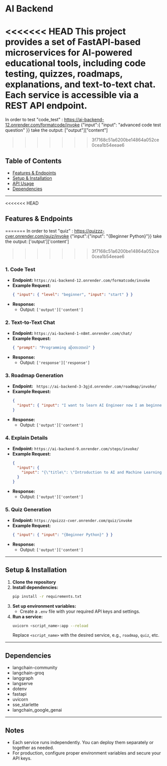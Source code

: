 # AI Backend

<<<<<<< HEAD
This project provides a set of FastAPI-based microservices for AI-powered educational tools, including code testing, quizzes, roadmaps, explanations, and text-to-text chat. Each service is accessible via a REST API endpoint.
=======
In order to test "code_test" : https://ai-backend-12.onrender.com/formatcode/invoke
{"input":{
"input": "advanced code test question"
}}
take the output: ["output"]["content"]
>>>>>>> 3f7168c51a6200be14864a052ce0cea1b54eeae6

## Table of Contents

- [Features & Endpoints](#features--endpoints)
- [Setup & Installation](#setup--installation)
- [API Usage](#api-usage)
- [Dependencies](#dependencies)

---

<<<<<<< HEAD
## Features & Endpoints
=======
In order to test "quiz" : https://quizzz-cver.onrender.com/quiz/invoke
{"input":{"input": "{Beginner Python}"}}
take the output: ['output']['content']
>>>>>>> 3f7168c51a6200be14864a052ce0cea1b54eeae6

### 1. Code Test

- **Endpoint:** `https://ai-backend-12.onrender.com/formatcode/invoke`
- **Example Request:**
  ```json
  { "input": { "level": "beginner", "input": "start" } }
  ```
- **Response:**
  - Output: `['output']['content']`

### 2. Text-to-Text Chat

- **Endpoint:** `https://ai-backend-1-n8mt.onrender.com/chat/`
- **Example Request:**
  ```json
  { "prompt": "Programming ဆိုတာဘာလဲ" }
  ```
- **Response:**
  - Output: `['response']['response']`

### 3. Roadmap Generation

- **Endpoint:** ` https://ai-backend-3-3gjd.onrender.com/roadmap/invoke/`
- **Example Request:**
  ```json
  {
    "input": { "input": "I want to learn AI Engineer now I am beginner level." }
  }
  ```
- **Response:**
  - Output: `['output']['content']`

### 4. Explain Details

- **Endpoint:** `https://ai-backend-9.onrender.com/steps/invoke/`
- **Example Request:**
  ```json
  {
    "input": {
      "input": "{\"title\": \"Introduction to AI and Machine Learning\", \"description\": \"Learn the basics of AI, ML, and DL. Understand the types of AI, ML, and DL.\", What is the Neural Network?"
    }
  }
  ```
- **Response:**
  - Output: `['output']['content']`

### 5. Quiz Generation

- **Endpoint:** `https://quizzz-cver.onrender.com/quiz/invoke`
- **Example Request:**
  ```json
  { "input": { "input": "{Beginner Python}" } }
  ```
- **Response:**
  - Output: `['output']['content']`

---

## Setup & Installation

1. **Clone the repository**
2. **Install dependencies:**
   ```bash
   pip install -r requirements.txt
   ```
3. **Set up environment variables:**
   - Create a `.env` file with your required API keys and settings.
4. **Run a service:**
   ```bash
   uvicorn <script_name>:app --reload
   ```
   Replace `<script_name>` with the desired service, e.g., `roadmap`, `quiz`, etc.

---

## Dependencies

- langchain-community
- langchain-groq
- langgraph
- langserve
- dotenv
- fastapi
- uvicorn
- sse_starlette
- langchain_google_genai

---

## Notes

- Each service runs independently. You can deploy them separately or together as needed.
- For production, configure proper environment variables and secure your API keys.
